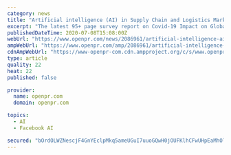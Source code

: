 ```yaml
---
category: news
title: "Artificial intelligence (AI) in Supply Chain and Logistics Market to Reflect Impressive Growth Rate During 2026: IBM, Google, Microsoft"
excerpt: "The latest 95+ page survey report on Covid-19 Impact on Global Artificial intelligence (AI) in Supply Chain and Logistics Market is released by HTF MI covering various players of the industry selected from global geographies like North America, Europe ..."
publishedDateTime: 2020-07-08T15:08:00Z
webUrl: "https://www.openpr.com/news/2086961/artificial-intelligence-ai-in-supply-chain-and-logistics"
ampWebUrl: "https://www.openpr.com/amp/2086961/artificial-intelligence-ai-in-supply-chain-and-logistics"
cdnAmpWebUrl: "https://www-openpr-com.cdn.ampproject.org/c/s/www.openpr.com/amp/2086961/artificial-intelligence-ai-in-supply-chain-and-logistics"
type: article
quality: 22
heat: 22
published: false

provider:
  name: openpr.com
  domain: openpr.com

topics:
  - AI
  - Facebook AI

secured: "bOrdOLWZNescjF4GnYEclpMkq5ameUGuI7uuoGQwH0jOUFKlhCFwUHpEaMhOl0BF547qpYLxQMXl9w4yIFMAXp/6JzF7uYsf1dmfy3MaIOyTDUjF1PlcExu5Q8OJVp9d1/+DQWHZ0HOOFwDhQ/tvNc0RECmn1RRbiaOJmmlxcxlxKiypDtcvuJk7QjVVt/3OhDIvmeWAP4wjg24gINIERqot4QCied617Drq8yB+QMvSHvboykVvmRRz7VwqZuRAg7vK80+Fjvzw5Sr/b79DaQk3FU687hUKwyn7oPJUQkQ7MPPXPaxQ1B3N/0rRj+7EnxP7o66nfC2AlftuXvWetQ==;TzHRr7SLHLUyfFoPV0eIWQ=="
---
```


